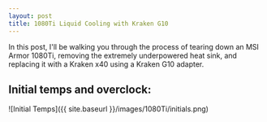 ```yaml
---
layout: post
title: 1080Ti Liquid Cooling with Kraken G10
---
```


In this post, I'll be walking you through the process of tearing down an MSI Armor 1080Ti, removing the extremely underpowered heat sink, and replacing it with a Kraken x40 using a Kraken G10 adapter.

## Initial temps and overclock:
![Initial Temps]({{ site.baseurl }}/images/1080Ti/initials.png)
